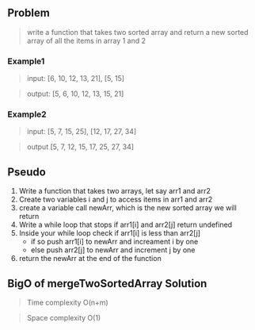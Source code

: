 ## Problem
> write a function that takes two sorted array and return a new sorted array of all the items in array 1 and 2

### Example1
> input: [6, 10, 12, 13, 21], [5, 15]

> output: [5, 6, 10, 12, 13, 15, 21]

### Example2
> input: [5, 7, 15, 25], [12, 17, 27, 34]

> output [5, 7, 12, 15, 17, 25, 27, 34]

## Pseudo

1. Write a function that takes two arrays, let say arr1 and arr2
2. Create two variables i and j to access items in arr1 and arr2
3. create a variable call newArr, which is the new sorted array we will return
4. Write a while loop that stops if arr1[i] and arr2[j] return undefined
5. Inside your while loop check if arr1[i] is less than arr2[j]
     - if so push arr1[i] to newArr and increament i by one
     - else push arr2[j] to newArr and increment j by one
6. return the newArr at the end of the function

## BigO of mergeTwoSortedArray Solution

> Time complexity O(n+m)

> Space complexity O(1)
